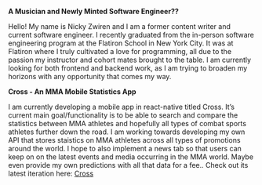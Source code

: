 **A Musician and Newly Minted Software Engineer??**

Hello! My name is Nicky Zwiren and I am a former content writer and current software engineer. I recently graduated from the in-person software engineering program at the Flatiron School in New York City. It was at Flatiron where I truly cultivated a love for programming, all due to the passion my instructor and cohort mates brought to the table. I am currently looking for both frontend and backend work, as I am trying to broaden my horizons with any opportunity that comes my way. 

**Cross - An MMA Mobile Statistics App**

I am currently developing a mobile app in react-native titled Cross. It’s current main goal/functionality is to be able to search and compare the statistics between MMA athletes and hopefully all types of combat sports athletes further down the road. I am working towards developing my own API that stores staistics on MMA athletes across all types of promotions around the world. I hope to also implement a news tab so that users can keep on on the latest events and media occurring in the MMA world. Maybe even provide my own predictions with all that data for a fee.. Check out its latest iteration here: [Cross]([url](https://drive.google.com/file/d/1BHzM56JVTaf2d96saya13d3HsBIDpCQI/view))

